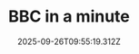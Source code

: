 ---
title: "BBC in a minute"
date: 2025-09-26T09:55:19.312Z
tags:
  - a minute
  - session 1
categories:
  - BBC
description: 记得填写描述内容哦~~~
---